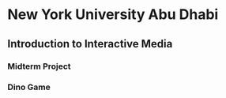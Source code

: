 # New York University Abu Dhabi
## Introduction to Interactive Media
### Midterm Project
### Dino Game
